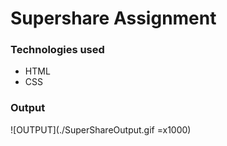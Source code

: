 # Supershare Assignment

### Technologies used

* HTML 
* CSS

### Output 

![OUTPUT](./SuperShareOutput.gif =x1000)


